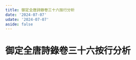 ```yaml
---
title: 御定全唐詩錄卷三十六按行分析
date: '2024-07-07'
udate: '2024-07-07'
aside: false
---
```

# 御定全唐詩錄卷三十六按行分析

<LinePage :list="lines" :chapternum="36" />

<script setup>
const chapter = '卷三十六';
import lines from '/data/qtsl/卷三十六/lines.json'
</script>
